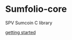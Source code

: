 # Sumfolio-core

SPV Sumcoin C library

[getting started](https://github.com/sumcoinlabs/sumpay-core/wiki)
